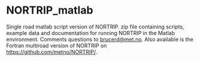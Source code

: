 # NORTRIP_matlab
Single road matlab script version of NORTRIP.
zip file containing scripts, example data and documentation for running NORTRIP in the Matlab environment.
Comments questions to brucerd@met.no.
Also available is the Fortran multiroad version of NORTRIP on https://github.com/metno/NORTRIP/.
